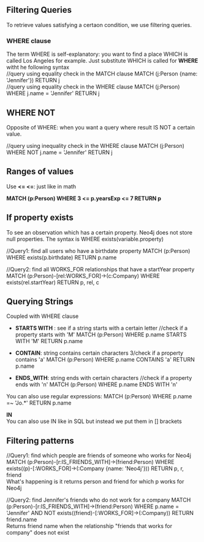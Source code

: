 ## Filtering Queries

To retrieve values satisfying a certaon condition, we use filtering queries.
<br>
### WHERE clause

The term WHERE is self-explanatory: you want to find a place WHICH is called Los Angeles for example.
Just substitute WHICH is called for **WHERE** witht he following syntax
<br>
//query using equality check in the MATCH clause
MATCH (j:Person {name: 'Jennifer'})
RETURN j
<br>
//query using equality check in the WHERE clause
MATCH (j:Person)
WHERE j.name = 'Jennifer'
RETURN j

## WHERE NOT

Opposite of WHERE: when you want a query where result IS NOT a certain value.

//query using inequality check in the WHERE clause
MATCH (j:Person)
WHERE NOT j.name = 'Jennifer'
RETURN j

## Ranges of values

Use **<= <item> <=**: just like in math

**MATCH (p:Person)
WHERE 3 <= p.yearsExp <= 7
RETURN p**

## If property exists

To see an observation which has a certain property.
Neo4j does not store null properties. The syntax is WHERE exists(variable.property)

//Query1: find all users who have a birthdate property
MATCH (p:Person)
WHERE exists(p.birthdate)
RETURN p.name

//Query2: find all WORKS_FOR relationships that have a startYear property
MATCH (p:Person)-[rel:WORKS_FOR]->(c:Company)
WHERE exists(rel.startYear)
RETURN p, rel, c

## Querying Strings
Coupled with WHERE clause
- **STARTS WITH** : see if a string starts with a certain letter
//check if a property starts with 'M'
MATCH (p:Person)
WHERE p.name STARTS WITH 'M'
RETURN p.name
- **CONTAIN**: string contains certain characters
3/check if a property contains 'a'
MATCH (p:Person)
WHERE p.name CONTAINS 'a'
RETURN p.name

- **ENDS_WITH**: string ends with certain characters
//check if a property ends with 'n'
MATCH (p:Person)
WHERE p.name ENDS WITH 'n'

You can also use regular expressions:
MATCH (p:Person)
WHERE p.name =~ 'Jo.*'
RETURN p.name

**IN**
<br>
You can also use IN like in SQL but instead we put them in [] brackets

## Filtering patterns

//Query1: find which people are friends of someone who works for Neo4j
MATCH (p:Person)-[r:IS_FRIENDS_WITH]->(friend:Person)
WHERE exists((p)-[:WORKS_FOR]->(:Company {name: 'Neo4j'}))
RETURN p, r, friend
<br>
What's happening is it returns person and friend for which p works for Neo4j

//Query2: find Jennifer's friends who do not work for a company
MATCH (p:Person)-[r:IS_FRIENDS_WITH]->(friend:Person)
WHERE p.name = 'Jennifer'
AND NOT exists((friend)-[:WORKS_FOR]->(:Company))
RETURN friend.name
<br>
Returns friend name when the relationship "friends that works for company" does not exist

